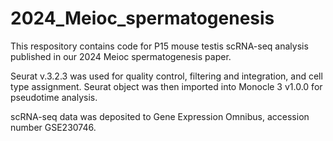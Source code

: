 # 2024_Meioc_spermatogenesis

This respository contains code for P15 mouse testis scRNA-seq analysis published in our 2024 Meioc spermatogenesis paper. 

Seurat v.3.2.3 was used for quality control, filtering and integration, and cell type assignment. Seurat object was then imported into Monocle 3 v1.0.0 for pseudotime analysis. 

scRNA-seq data was deposited to Gene Expression Omnibus, accession number  GSE230746.
